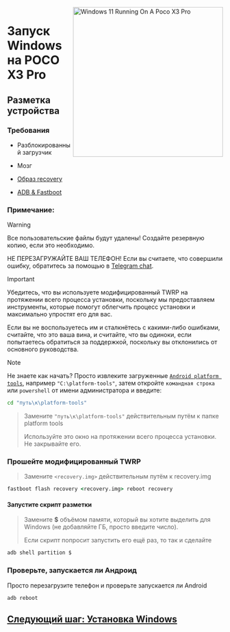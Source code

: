 <img align="right" src="https://github.com/woa-vayu/src_vayu_windows/blob/main/2Poco X3 Pro Windows.png" width="350" alt="Windows 11 Running On A Poco X3 Pro">

# Запуск Windows на POCO X3 Pro

## Разметка устройства 

### Требования 
- Разблокированный загрузчик 

- Мозг 
  
- [Образ recovery](https://github.com/woa-vayu-archive/Port-Windows-11-POCO-X3-Pro/releases/tag/Recoveries)

- [ADB & Fastboot](https://developer.android.com/studio/releases/platform-tools)

### Примечание:
> [!Warning]
> Все пользовательские файлы будут удалены! Создайте резервную копию, если это необходимо.
> 
> НЕ ПЕРЕЗАГРУЖАЙТЕ ВАШ ТЕЛЕФОН! Если вы считаете, что совершили ошибку, обратитесь за помощью в [Telegram chat](https://t.me/winonvayualt).

> [!IMPORTANT]
> Убедитесь, что вы используете модифицированный TWRP на протяжении всего процесса установки, поскольку мы предоставляем инструменты, которые помогут облегчить процесс установки и максимально упростят его для вас.
> 
> Если вы не воспользуетесь им и сталкнётесь с какими-либо ошибками, считайте, что это ваша вина, и считайте, что вы одиноки, если попытаетесь обратиться за поддержкой, поскольку вы отклонились от основного руководства.

> [!NOTE]
> Не знаете как начать? Просто извлеките загруженные [```Android platform tools```](https://developer.android.com/studio/releases/platform-tools), например  ```"C:\platform-tools"```, затем откройте ```командная строка``` или `powershell` от имени администратора и введите:
```cmd
cd "путь\к\platform-tools"
```
> Замените  `"путь\к\platform-tools"` действительным путём к папке platform tools
>
> Используйте это окно на протяжении всего процесса установки. Не закрывайте его.

### Прошейте модифицированный TWRP
> Замените `<recovery.img>` действительным путём к recovery.img
```cmd
fastboot flash recovery <recovery.img> reboot recovery
```

#### Запустите скрипт разметки 
> Замените **$** объёмом памяти, который вы хотите выделить для Windows (не добавляйте ГБ, просто введите число).
> 
> Если скрипт попросит запустить его ещё раз, то так и сделайте
```cmd
adb shell partition $
```

### Проверьте, запускается ли Андроид
Просто перезагрузите телефон и проверьте запускается ли Android 
```cmd
adb reboot
```
## [Следующий шаг: Установка Windows](install-2-ru.md)
